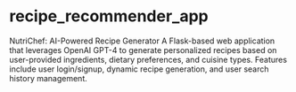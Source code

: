 # recipe_recommender_app
NutriChef: AI-Powered Recipe Generator  A Flask-based web application that leverages OpenAI GPT-4 to generate personalized recipes based on user-provided ingredients, dietary preferences, and cuisine types. Features include user login/signup, dynamic recipe generation, and user search history management.

